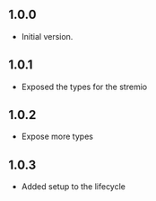 ## 1.0.0

- Initial version.


## 1.0.1

- Exposed the types for the stremio

## 1.0.2

- Expose more types


## 1.0.3

- Added setup to the lifecycle
